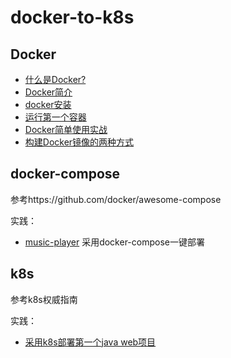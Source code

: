 # docker-to-k8s

## Docker

* [什么是Docker?](docker/docker-conception)
* [Docker简介](docker/docker-introduce)
* [docker安装](docker/docker-install)
* [运行第一个容器](docker/docker-first-container)
* [Docker简单使用实战](docker/docker-practice)
* [构建Docker镜像的两种方式](docker/Dockerfile)

## docker-compose

参考https://github.com/docker/awesome-compose

实践：

* [music-player](https://github.com/jaronnie/music-player) 采用docker-compose一键部署

## k8s

参考k8s权威指南

实践：

* [采用k8s部署第一个java web项目](k8s/first)

